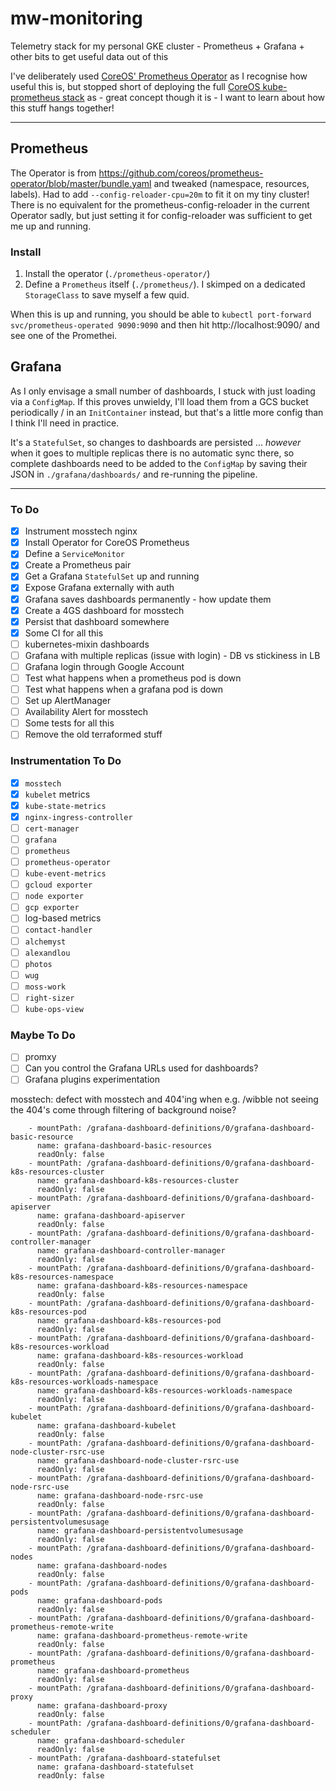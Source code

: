 # mw-monitoring

Telemetry stack for my personal GKE cluster - Prometheus + Grafana + other bits to get useful data out of this

I've deliberately used [CoreOS' Prometheus Operator](https://github.com/coreos/prometheus-operator) as I recognise how useful this is, but stopped short of deploying the full [CoreOS kube-prometheus stack](https://github.com/coreos/kube-prometheus) as - great concept though it is - I want to learn about how this stuff hangs together!

---

## Prometheus

The Operator is from https://github.com/coreos/prometheus-operator/blob/master/bundle.yaml and tweaked (namespace, resources, labels). Had to add `--config-reloader-cpu=20m` to fit it on my tiny cluster! There is no equivalent for the prometheus-config-reloader in the current Operator sadly, but just setting it for config-reloader was sufficient to get me up and running.

### Install

1. Install the operator (`./prometheus-operator/`)
2. Define a `Prometheus` itself (`./prometheus/`). I skimped on a dedicated `StorageClass` to save myself a few quid.

When this is up and running, you should be able to `kubectl port-forward svc/prometheus-operated 9090:9090` and then hit http://localhost:9090/ and see one of the Promethei.

## Grafana

As I only envisage a small number of dashboards, I stuck with just loading via a `ConfigMap`. If this proves unwieldy, I'll load them from a GCS bucket periodically / in an `InitContainer` instead, but that's a little more config than I think I'll need in practice.

It's a `StatefulSet`, so changes to dashboards are persisted ... *however* when it goes to multiple replicas there is no automatic sync there, so complete dashboards need to be added to the `ConfigMap` by saving their JSON in `./grafana/dashboards/` and re-running the pipeline.

---

### To Do

- [x] Instrument mosstech nginx
- [x] Install Operator for CoreOS Prometheus
- [x] Define a `ServiceMonitor`
- [x] Create a Prometheus pair
- [x] Get a Grafana `StatefulSet` up and running
- [x] Expose Grafana externally with auth
- [x] Grafana saves dashboards permanently - how update them
- [x] Create a 4GS dashboard for mosstech
- [x] Persist that dashboard somewhere
- [x] Some CI for all this
- [ ] kubernetes-mixin dashboards
- [ ] Grafana with multiple replicas (issue with login) - DB vs stickiness in LB
- [ ] Grafana login through Google Account
- [ ] Test what happens when a prometheus pod is down
- [ ] Test what happens when a grafana pod is down
- [ ] Set up AlertManager
- [ ] Availability Alert for mosstech
- [ ] Some tests for all this
- [ ] Remove the old terraformed stuff

### Instrumentation To Do

- [x] `mosstech`
- [x] `kubelet` metrics
- [x] `kube-state-metrics`
- [x] `nginx-ingress-controller`
- [ ] `cert-manager`
- [ ] `grafana`
- [ ] `prometheus`
- [ ] `prometheus-operator`
- [ ] `kube-event-metrics`
- [ ] `gcloud exporter`
- [ ] `node exporter`
- [ ] `gcp exporter`
- [ ] log-based metrics
- [ ] `contact-handler`
- [ ] `alchemyst`
- [ ] `alexandlou`
- [ ] `photos`
- [ ] `wug`
- [ ] `moss-work`
- [ ] `right-sizer`
- [ ] `kube-ops-view`

### Maybe To Do

- [ ] promxy
- [ ] Can you control the Grafana URLs used for dashboards?
- [ ] Grafana plugins experimentation

mosstech:
defect with mosstech and 404'ing when e.g. /wibble
not seeing the 404's come through
filtering of background noise?

        - mountPath: /grafana-dashboard-definitions/0/grafana-dashboard-basic-resource
          name: grafana-dashboard-basic-resources
          readOnly: false
        - mountPath: /grafana-dashboard-definitions/0/grafana-dashboard-k8s-resources-cluster
          name: grafana-dashboard-k8s-resources-cluster
          readOnly: false
        - mountPath: /grafana-dashboard-definitions/0/grafana-dashboard-apiserver
          name: grafana-dashboard-apiserver
          readOnly: false
        - mountPath: /grafana-dashboard-definitions/0/grafana-dashboard-controller-manager
          name: grafana-dashboard-controller-manager
          readOnly: false
        - mountPath: /grafana-dashboard-definitions/0/grafana-dashboard-k8s-resources-namespace
          name: grafana-dashboard-k8s-resources-namespace
          readOnly: false
        - mountPath: /grafana-dashboard-definitions/0/grafana-dashboard-k8s-resources-pod
          name: grafana-dashboard-k8s-resources-pod
          readOnly: false
        - mountPath: /grafana-dashboard-definitions/0/grafana-dashboard-k8s-resources-workload
          name: grafana-dashboard-k8s-resources-workload
          readOnly: false
        - mountPath: /grafana-dashboard-definitions/0/grafana-dashboard-k8s-resources-workloads-namespace
          name: grafana-dashboard-k8s-resources-workloads-namespace
          readOnly: false
        - mountPath: /grafana-dashboard-definitions/0/grafana-dashboard-kubelet
          name: grafana-dashboard-kubelet
          readOnly: false
        - mountPath: /grafana-dashboard-definitions/0/grafana-dashboard-node-cluster-rsrc-use
          name: grafana-dashboard-node-cluster-rsrc-use
          readOnly: false
        - mountPath: /grafana-dashboard-definitions/0/grafana-dashboard-node-rsrc-use
          name: grafana-dashboard-node-rsrc-use
          readOnly: false
        - mountPath: /grafana-dashboard-definitions/0/grafana-dashboard-persistentvolumesusage
          name: grafana-dashboard-persistentvolumesusage
          readOnly: false
        - mountPath: /grafana-dashboard-definitions/0/grafana-dashboard-nodes
          name: grafana-dashboard-nodes
          readOnly: false
        - mountPath: /grafana-dashboard-definitions/0/grafana-dashboard-pods
          name: grafana-dashboard-pods
          readOnly: false
        - mountPath: /grafana-dashboard-definitions/0/grafana-dashboard-prometheus-remote-write
          name: grafana-dashboard-prometheus-remote-write
          readOnly: false
        - mountPath: /grafana-dashboard-definitions/0/grafana-dashboard-prometheus
          name: grafana-dashboard-prometheus
          readOnly: false
        - mountPath: /grafana-dashboard-definitions/0/grafana-dashboard-proxy
          name: grafana-dashboard-proxy
          readOnly: false
        - mountPath: /grafana-dashboard-definitions/0/grafana-dashboard-scheduler
          name: grafana-dashboard-scheduler
          readOnly: false
        - mountPath: /grafana-dashboard-statefulset
          name: grafana-dashboard-statefulset
          readOnly: false
